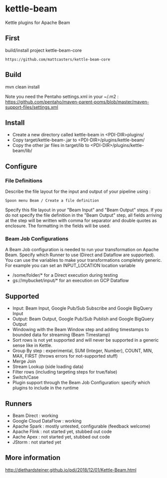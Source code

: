 # kettle-beam
Kettle plugins for Apache Beam

## First

build/install project kettle-beam-core

    https://github.com/mattcasters/kettle-beam-core


## Build

mvn clean install

Note you need the Pentaho settings.xml in your ~/.m2 : https://github.com/pentaho/maven-parent-poms/blob/master/maven-support-files/settings.xml

## Install

* Create a new directory called kettle-beam in \<PDI-DIR\>plugins/ 
* Copy target/kettle-beam-<version>.jar to \<PDI-DIR\>/plugins/kettle-beam/
* Copy the other jar files in target/lib to \<PDI-DIR\>/plugins/kettle-beam/lib/
  
  
## Configure

### File Definitions

Describe the file layout for the input and output of your pipeline using : 
    
    Spoon menu Beam / Create a file definition

Specify this file layout in your "Beam Input" and "Beam Output" steps.
If you do not specify the file definition in the "Beam Output" step, all fields arriving at the step will be written with comma for separator and double quotes as enclosure.  The formatting in the fields will be used.  

### Beam Job Configurations

A Beam Job configuration is needed to run your transformation on Apache Beam.
Specify which Runner to use (Direct and Dataflow are supported).  
You can use the variables to make your transformations completely generic.  For example you can set an INPUT_LOCATION location variable
* /some/folder/* for a Direct execution during testing
* gs://mybucket/input/* for an execution on GCP Dataflow


## Supported

* Input: Beam Input, Google Pub/Sub Subscribe and Google BigQuery Input
* Output: Beam Output, Google Pub/Sub Publish and Google BigQuery Output
* Windowing with the Beam Window step and adding timestamps to bounded data for streaming (Beam Timestamp)
* Sort rows is not yet supported and will never be supported in a generic sense like in Kettle.
* Group By step : experimental, SUM (Integer, Number), COUNT, MIN, MAX, FIRST (throws errors for not-supported stuff)
* Merge Join
* Stream Lookup (side loading data)
* Filter rows (including targeting steps for true/false)
* Switch/Case
* Plugin support through the Beam Job Configuration: specify which plugins to include in the runtime

## Runners
* Beam Direct : working
* Google Cloud DataFlow : working
* Apache Spark : mostly untested, configurable (feedback welcome)
* Apache Flink : not started yet, stubbed out code
* Aache Apex : not started yet, stubbed out code
* JStorm : not started yet

## More information

http://diethardsteiner.github.io/pdi/2018/12/01/Kettle-Beam.html


